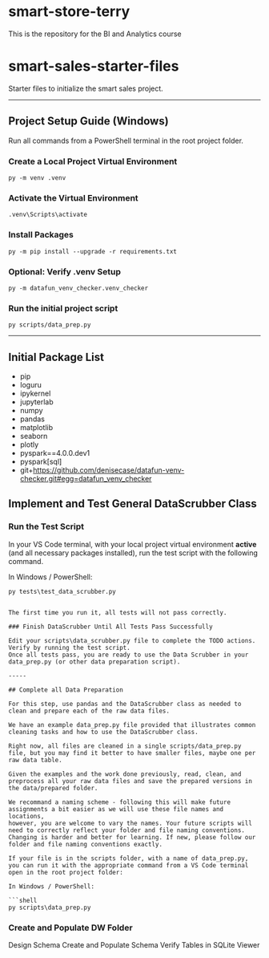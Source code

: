 # smart-store-terry
This is the repository for the BI and Analytics course

# smart-sales-starter-files

Starter files to initialize the smart sales project.

-----


## Project Setup Guide (Windows)

Run all commands from a PowerShell terminal in the root project folder.

### Create a Local Project Virtual Environment

```shell
py -m venv .venv
```

### Activate the Virtual Environment

```shell
.venv\Scripts\activate
```

### Install Packages

```shell
py -m pip install --upgrade -r requirements.txt
```

### Optional: Verify .venv Setup

```shell
py -m datafun_venv_checker.venv_checker
```

### Run the initial project script

```shell
py scripts/data_prep.py
```

-----

## Initial Package List

- pip
- loguru
- ipykernel
- jupyterlab
- numpy
- pandas
- matplotlib
- seaborn
- plotly
- pyspark==4.0.0.dev1
- pyspark[sql]
- git+https://github.com/denisecase/datafun-venv-checker.git#egg=datafun_venv_checker

## Implement and Test General DataScrubber Class

### Run the Test Script

In your VS Code terminal, 
with your local project virtual environment **active** (and all necessary packages installed),
run the test script with the following command. 

In Windows / PowerShell:

```shell
py tests\test_data_scrubber.py
```

```

The first time you run it, all tests will not pass correctly. 

### Finish DataScrubber Until All Tests Pass Successfully

Edit your scripts\data_scrubber.py file to complete the TODO actions. Verify by running the test script. 
Once all tests pass, you are ready to use the Data Scrubber in your data_prep.py (or other data preparation script). 

-----

## Complete all Data Preparation

For this step, use pandas and the DataScrubber class as needed to clean and prepare each of the raw data files. 

We have an example data_prep.py file provided that illustrates common cleaning tasks and how to use the DataScrubber class. 

Right now, all files are cleaned in a single scripts/data_prep.py file, but you may find it better to have smaller files, maybe one per raw data table. 

Given the examples and the work done previously, read, clean, and preprocess all your raw data files and save the prepared versions in the data/prepared folder. 

We recommand a naming scheme - following this will make future assignments a bit easier as we will use these file names and locations, 
however, you are welcome to vary the names. Your future scripts will need to correctly reflect your folder and file naming conventions. 
Changing is harder and better for learning. If new, please follow our folder and file naming conventions exactly.

If your file is in the scripts folder, with a name of data_prep.py, you can run it with the appropriate command from a VS Code terminal open in the root project folder:

In Windows / PowerShell:

```shell
py scripts\data_prep.py
```

### Create and Populate DW Folder
Design Schema
Create and Populate Schema
Verify Tables in SQLite Viewer